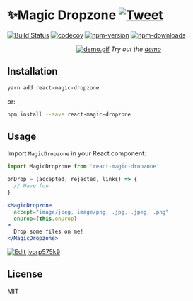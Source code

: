 # ✨Magic Dropzone [![Tweet](https://img.shields.io/twitter/url/http/shields.io.svg?style=social)](https://twitter.com/intent/tweet?text=Drag-and-drop%20files%20or%20urls!%20Built%20for%20React:&url=https://github.com/bourdakos1/react-magic-dropzone&hashtags=react,component,dropzone,developers)

[![Build Status](https://travis-ci.org/bourdakos1/react-magic-dropzone.svg?branch=master)](https://travis-ci.org/bourdakos1/react-magic-dropzone)
[![codecov](https://codecov.io/gh/bourdakos1/react-magic-dropzone/branch/master/graph/badge.svg)](https://codecov.io/gh/bourdakos1/react-magic-dropzone)
[![npm-version](https://img.shields.io/npm/v/react-magic-dropzone.svg)](https://www.npmjs.com/package/react-magic-dropzone)
[![npm-downloads](https://img.shields.io/npm/dm/react-magic-dropzone.svg)](https://www.npmjs.com/package/react-magic-dropzone)

<div align="center">
  <a href="https://codesandbox.io/embed/y200pqy4pz?view=preview"><img src="/screenshots/demo.gif" alt="demo.gif"></a>
  <i>Try out the <a href="https://codesandbox.io/embed/y200pqy4pz?view=preview">demo</a></i>
</div>

## Installation

```bash
yarn add react-magic-dropzone
```
or:
```bash
npm install --save react-magic-dropzone
```

## Usage

Import `MagicDropzone` in your React component:

```javascript static
import MagicDropzone from 'react-magic-dropzone'
```

```jsx
onDrop = (accepted, rejected, links) => {
  // Have fun
}
```

```jsx
<MagicDropzone
  accept="image/jpeg, image/png, .jpg, .jpeg, .png"
  onDrop={this.onDrop}
>
  Drop some files on me!
</MagicDropzone>
```

[![Edit jvorp575k9](https://codesandbox.io/static/img/play-codesandbox.svg)](https://codesandbox.io/s/jvorp575k9)

## License

MIT
